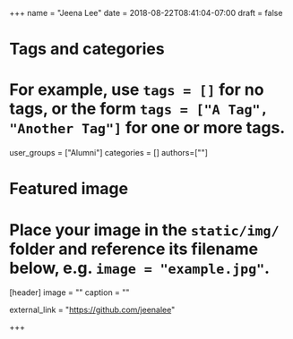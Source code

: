 +++
name = "Jeena Lee"
date = 2018-08-22T08:41:04-07:00
draft = false

# Tags and categories
# For example, use `tags = []` for no tags, or the form `tags = ["A Tag", "Another Tag"]` for one or more tags.
user_groups = ["Alumni"]
categories = []
authors=[""]

# Featured image
# Place your image in the `static/img/` folder and reference its filename below, e.g. `image = "example.jpg"`.
[header]
image = ""
caption = ""

external_link = "https://github.com/jeenalee"

+++
